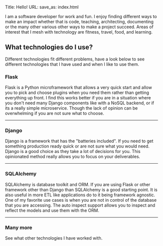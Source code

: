 Title: Hello!
URL:
save_as: index.html

I am a software developer for work and fun. I enjoy finding different ways to make an impact whether that is code, teaching, architecting, documenting or the many other various other ways to make a project succeed. Areas of interest that I mesh with technology are fitness, travel, food, and learning. 

## What technologies do I use?
Different technologies fit different problems, have a look below to see different technologies that I have used and when I like to use them.

### Flask

Flask is a Python microframework that allows a very quick start and allow you to pick and choose plugins when you need them rather than getting everything up front. I find this works better if you are in a situation where you don't need many Django components like with a NoSQL backend, or if its a really simple microservice. Though the lack of opinion can be overwhelming if you are not sure what to choose. 

___

### Django
Django is a framework that has the "batteries included". If you need to get something production ready quick or are not sure what you would need. Django is a good choice as they take a lot of decisions for you. This opinionated method really allows you to focus on your deliverables. 
___

### SQLAlchemy
SQLAlchemy is database toolkit and ORM. If you are using Flask or other framework other than Django than SQLAlchemy is a good starting point. It is also useful in more ETL like applications do to it being framework agnostic. One of my favorite use cases is when you are not in control of the database that you are accessing. The auto inspect support allows you to inspect and reflect the models and use them with the ORM. 
___

### Many more
See what other technologies I have worked with.